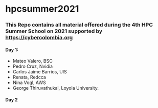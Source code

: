 # hpcsummer2021

### This Repo contains all material offered during the 4th HPC Summer School on 2021 supported by https://cybercolombia.org 
#### Day 1:
* Mateo Valero, BSC
* Pedro Cruz, Nvidia
* Carlos Jaime Barrios, UIS
* Renata, Redcca
* Nina Vogl, AWS 
* George Thiruvathukal, Loyola University. 
#### Day 2
